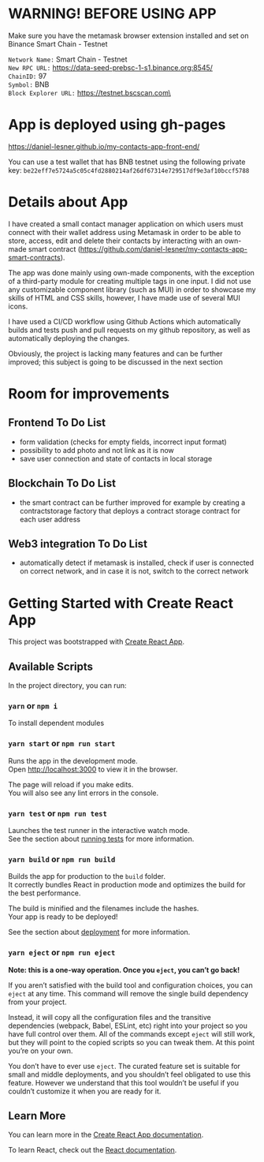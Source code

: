 # WARNING! BEFORE USING APP

Make sure you have the metamask browser extension installed and set on Binance Smart Chain - Testnet

`Network Name:` Smart Chain - Testnet\
`New RPC URL:` https://data-seed-prebsc-1-s1.binance.org:8545/ \
`ChainID:` 97\
`Symbol:` BNB\
`Block Explorer URL:` https://testnet.bscscan.com\


# App is deployed using gh-pages

https://daniel-lesner.github.io/my-contacts-app-front-end/

You can use a test wallet that has BNB testnet using the following private key:
`be22eff7e5724a5c05c4fd2880214af26df67314e729517df9e3af10bccf5788`


# Details about App

I have created a small contact manager application on which users must connect with their wallet address using Metamask in order to be able to store, access, edit and delete their contacts by interacting with an own-made smart contract (https://github.com/daniel-lesner/my-contacts-app-smart-contracts).

The app was done mainly using own-made components, with the exception of a third-party module for creating multiple tags in one input. I did not use any customizable component library (such as MUI) in order to showcase my skills of HTML and CSS skills, however, I have made use of several MUI icons.

I have used a CI/CD workflow using Github Actions which automatically builds and tests push and pull requests on my github repository, as well as automatically deploying the changes.

Obviously, the project is lacking many features and can be further improved; this subject is going to be discussed in the next section


# Room for improvements

## Frontend To Do List
- form validation (checks for empty fields, incorrect input format)
- possibility to add photo and not link as it is now
- save user connection and state of contacts in local storage

## Blockchain To Do List
- the smart contract can be further improved for example by creating a contractstorage factory that deploys a contract storage contract for each user address

## Web3 integration To Do List
- automatically detect if metamask is installed, check if user is connected on correct network, and in case it is not, switch to the correct network 


# Getting Started with Create React App

This project was bootstrapped with [Create React App](https://github.com/facebook/create-react-app).

## Available Scripts

In the project directory, you can run:

### `yarn` or `npm i`

To install dependent modules

### `yarn start` or `npm run start`

Runs the app in the development mode.\
Open [http://localhost:3000](http://localhost:3000) to view it in the browser.

The page will reload if you make edits.\
You will also see any lint errors in the console.

### `yarn test` or `npm run test`

Launches the test runner in the interactive watch mode.\
See the section about [running tests](https://facebook.github.io/create-react-app/docs/running-tests) for more information.

### `yarn build` or `npm run build`

Builds the app for production to the `build` folder.\
It correctly bundles React in production mode and optimizes the build for the best performance.

The build is minified and the filenames include the hashes.\
Your app is ready to be deployed!

See the section about [deployment](https://facebook.github.io/create-react-app/docs/deployment) for more information.

### `yarn eject` or `npm run eject`

**Note: this is a one-way operation. Once you `eject`, you can’t go back!**

If you aren’t satisfied with the build tool and configuration choices, you can `eject` at any time. This command will remove the single build dependency from your project.

Instead, it will copy all the configuration files and the transitive dependencies (webpack, Babel, ESLint, etc) right into your project so you have full control over them. All of the commands except `eject` will still work, but they will point to the copied scripts so you can tweak them. At this point you’re on your own.

You don’t have to ever use `eject`. The curated feature set is suitable for small and middle deployments, and you shouldn’t feel obligated to use this feature. However we understand that this tool wouldn’t be useful if you couldn’t customize it when you are ready for it.

## Learn More

You can learn more in the [Create React App documentation](https://facebook.github.io/create-react-app/docs/getting-started).

To learn React, check out the [React documentation](https://reactjs.org/).
